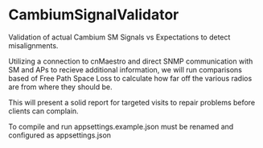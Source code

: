 # CambiumSignalValidator
Validation of actual Cambium SM Signals vs Expectations to detect misalignments.

Utilizing a connection to cnMaestro and direct SNMP communication with SM and APs to 
recieve additional information, we will run comparisons based of Free Path Space Loss to 
calculate how far off the various radios are from where they should be.

This will present a solid report for targeted visits to repair problems before clients can complain.

To compile and run appsettings.example.json must be renamed and configured as appsettings.json